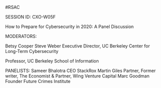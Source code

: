 #RSAC

SESSION ID: CXO-W05F

How to Prepare for Cybersecurity in 2020: A Panel Discussion

MODERATORS:

Betsy Cooper Steve Weber
Executive Director, UC Berkeley Center for Long-Term Cybersecurity

Professor, UC Berkeley School of Information

PANELISTS:
Sameer Bhalotra
CEO StackRox
Martin Giles
Partner, Former writer, The Economist & Partner, Wing Venture Capital
Marc Goodman
Founder Future Crimes Institute

